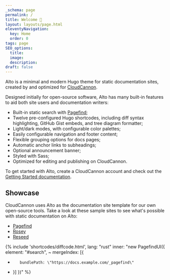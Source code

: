 ```yaml
---
_schema: page
permalink: /
title: Welcome 👋
layout: layouts/page.html
eleventyNavigation:
  key: Home
  order: 0
tags: page
SEO_options:
  title:
  image:
  description:
draft: false
---
```

Alto is a minimal and modern Hugo theme for static documentation sites, created by and optimized for <a target="_blank" rel="noopener" href="https://cloudcannon.com">CloudCannon</a>.

Designed initially for open-source software, Alto has many built-in features to aid both site users and documentation writers:

* Built-in static search with <a target="_blank" rel="noopener" href="https://pagefind.app">Pagefind</a>;
* Twelve pre-configured Hugo shortcodes, including diff syntax highlighting, GitHub Gist embeds, and tree diagram formatter;
* Light/dark modes, with configurable color palettes;
* Easily configurable navigation and footer content;
* Flexible grouping options for docs pages;
* Automatic anchor links to subheadings;
* Optional announcement banner;
* Styled with Sass;&nbsp;
* Optimized for editing and publishing on CloudCannon.

To get started with Alto, create a CloudCannon account and check out the [Getting Started documentation](/docs/).

<!--more-->

## Showcase

CloudCannon uses Alto as the documentation site template for our own open-source tools. Take a look at these sample sites to see what's possible with static documentation on Alto:&nbsp;

* <a target="_blank" rel="noopener" href="https://pagefind.app/">Pagefind</a>
* <a target="_blank" rel="noopener" href="https://rosey.app/">Rosey</a>
* <a target="_blank" rel="noopener" href="https://reseed.app/">Reseed</a>

{% include 'shortcodes/diffcode.html', lang: "rust" inner: "new PagefindUI({
    element: \"#search\",
~    mergeIndex: [{
-        bundlePath: \"https://docs.example.com/_pagefind\"
+    }]
})" %}
